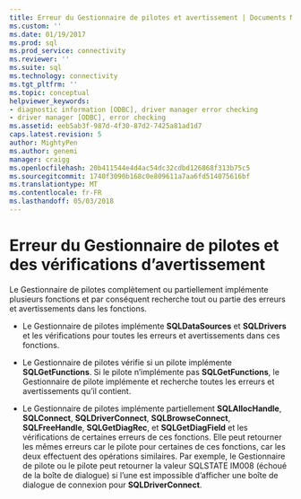 ```yaml
---
title: Erreur du Gestionnaire de pilotes et avertissement | Documents Microsoft
ms.custom: ''
ms.date: 01/19/2017
ms.prod: sql
ms.prod_service: connectivity
ms.reviewer: ''
ms.suite: sql
ms.technology: connectivity
ms.tgt_pltfrm: ''
ms.topic: conceptual
helpviewer_keywords:
- diagnostic information [ODBC], driver manager error checking
- driver manager [ODBC], error checking
ms.assetid: eeb5ab3f-987d-4f30-87d2-7425a81ad1d7
caps.latest.revision: 5
author: MightyPen
ms.author: genemi
manager: craigg
ms.openlocfilehash: 20b411544e4d4ac54dc32cdbd126868f313b75c5
ms.sourcegitcommit: 1740f3090b168c0e809611a7aa6fd514075616bf
ms.translationtype: MT
ms.contentlocale: fr-FR
ms.lasthandoff: 05/03/2018
---
```

# <a name="driver-manager-error-and-warning-checks"></a>Erreur du Gestionnaire de pilotes et des vérifications d’avertissement
Le Gestionnaire de pilotes complètement ou partiellement implémente plusieurs fonctions et par conséquent recherche tout ou partie des erreurs et avertissements dans les fonctions.  
  
-   Le Gestionnaire de pilotes implémente **SQLDataSources** et **SQLDrivers** et les vérifications pour toutes les erreurs et avertissements dans ces fonctions.  
  
-   Le Gestionnaire de pilotes vérifie si un pilote implémente **SQLGetFunctions**. Si le pilote n’implémente pas **SQLGetFunctions**, le Gestionnaire de pilote implémente et recherche toutes les erreurs et avertissements qu’il contient.  
  
-   Le Gestionnaire de pilotes implémente partiellement **SQLAllocHandle**, **SQLConnect**, **SQLDriverConnect**, **SQLBrowseConnect**, **SQLFreeHandle**, **SQLGetDiagRec**, et **SQLGetDiagField** et les vérifications de certaines erreurs de ces fonctions. Elle peut retourner les mêmes erreurs car le pilote pour certaines de ces fonctions, car les deux effectuent des opérations similaires. Par exemple, le Gestionnaire de pilote ou le pilote peut retourner la valeur SQLSTATE IM008 (échoué de la boîte de dialogue) si l’une est impossible d’afficher une boîte de dialogue de connexion pour **SQLDriverConnect**.
